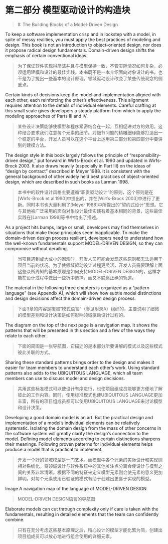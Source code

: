 # 第二部分 模型驱动设计的构造块

> II: The Building Blocks of a Model-Driven Design

To keep a software implementation crisp and in lockstep with a model, in spite of messy realities, you must apply the best practices of modeling and design. This book is not an introduction to object-oriented design, nor does it propose radical design fundamentals. Domain-driven design shifts the emphasis of certain conventional ideas.

> 为了保证软件实现得简洁并且与模型保持一致，不管实际情况如何复杂，必须运用建模和设计的最佳实践。本书既不是一本介绍面向对象设计的书，也不是为了提出一些基本的设计原理。领域驱动设计改变了某些传统观念的侧重点。

Certain kinds of decisions keep the model and implementation aligned with each other, each reinforcing the other’s effectiveness. This alignment requires attention to the details of individual elements. Careful crafting at this small scale gives developers a steady platform from which to apply the modeling approaches of Parts III and IV.

> 某些设计决策能够使模型和程序紧密结合在一起，互相促进对方的效用。这种结合要求我们注意每个元素的细节。对细节问题的精雕细琢能够打造出一个稳定的平台，开发人员可以在这个平台上运用第三部分和第四部分中要讲到的建模方法。

The design style in this book largely follows the principle of “responsibility-driven design,” put forward in Wirfs-Brock et al. 1990 and updated in Wirfs-Brock 2003. It also draws heavily (especially in Part III) on the ideas of “design by contract” described in Meyer 1988. It is consistent with the general background of other widely held best practices of object-oriented design, which are described in such books as Larman 1998.

> 本书中的软件设计风格主要遵循“职责驱动设计”的原则，这个原则是在[Wirfs-Brock et al.1990]中提出的，并在[Wirfs-Brock 2003]中进行了更新。同时本书也大量利用了[Meyer 1988]中所提出的“契约式设计”思想。它与其他被广泛采用的面向对象设计最佳实践有着基本相同的背景，这些最佳实践在[Larman 1998]等书中给出了描述。

As a project hits bumps, large or small, developers may find themselves in situations that make those principles seem inapplicable. To make the domain-driven design process resilient, developers need to understand how the well-known fundamentals support MODEL-DRIVEN DESIGN, so they can compromise without derailing.

> 当项目遇到或大或小的困难时，开发人员可能会发现这些原则都无法适用于项目当前的状况。为了使领域驱动设计过程更灵活，开发人员需要理解上面这些众所周知的基本原理是如何支持MODEL-DRIVEN DESIGN的，这样才能在设计过程中做出一些折中选择，而又不脱离正确的轨道。

The material in the following three chapters is organized as a “pattern language” (see Appendix A), which will show how subtle model distinctions and design decisions affect the domain-driven design process.

> 下面3章的内容是按照“模式语言”（参见附录A）组织的，主要说明了细微的模型差别和设计决策是如何影响领域驱动设计过程的。

The diagram on the top of the next page is a navigation map. It shows the patterns that will be presented in this section and a few of the ways they relate to each other.

> 下面的简图是一张导航图，它描述的是本部分所要讲解的模式以及这些模式彼此关联的方式。

Sharing these standard patterns brings order to the design and makes it easier for team members to understand each other’s work. Using standard patterns also adds to the UBIQUITOUS LANGUAGE, which all team members can use to discuss model and design decisions.

> 共用这些标准模式可以使设计有序进行，也使项目组成员能够更方便地了解彼此的工作内容。同时，使用标准模式也使UBIQUITOUS LANGUAGE更加丰富，所有的项目组成员都可以使用UBIQUITOUS LANGUAGE来讨论模型和设计决策。

Developing a good domain model is an art. But the practical design and implementation of a model’s individual elements can be relatively systematic. Isolating the domain design from the mass of other concerns in the software system will greatly clarify the design’s connection to the model. Defining model elements according to certain distinctions sharpens their meanings. Following proven patterns for individual elements helps produce a model that is practical to implement.

> 开发一个好的领域模型是一门艺术。而模型中各个元素的实际设计和实现则相对系统化。将领域设计与软件系统中的其他关注点分离会使设计与模型之间的关系非常清晰。根据不同的特征来定义模型元素则会使元素的意义更加鲜明。对每个元素使用已验证的模式有助于创建出更易于实现的模型。

Image
A navigation map of the language of MODEL-DRIVEN DESIGN

> MODEL-DRIVEN DESIGN语言的导航图

Elaborate models can cut through complexity only if care is taken with the fundamentals, resulting in detailed elements that the team can confidently combine.

> 只有在充分考虑这些基本原理之后，精心设计的模型才能化繁为简，创建出项目组成员可以放心地进行组合使用的详细元素。